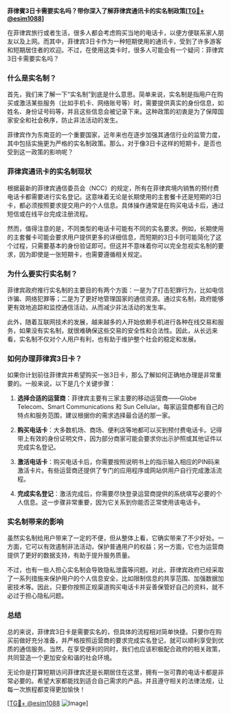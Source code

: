 **菲律賓3日卡需要实名吗？带你深入了解菲律宾通讯卡的实名制政策[[TG💪+ @esim1088](https://t.me/s/esim1088)]**

在菲律宾旅行或者生活，很多人都会考虑购买当地的电话卡，以便方便联系家人朋友以及上网。而其中，菲律宾3日卡作为一种短期使用的通讯卡，受到了许多游客和短期居住者的欢迎。不过，在使用这类卡时，很多人可能会有一个疑问：菲律宾3日卡需要实名吗？

### 什么是实名制？

首先，我们来了解一下“实名制”到底是什么意思。简单来说，实名制是指用户在购买或激活某些服务（比如手机卡、网络账号等）时，需要提供真实的身份信息，如姓名、身份证号码等，并且这些信息会被记录下来。这种政策的初衷是为了保障国家安全和社会秩序，防止非法活动的发生。

菲律宾作为东南亚的一个重要国家，近年来也在逐步加强其通信行业的监管力度，其中包括实施更为严格的实名制政策。那么，对于像3日卡这样的短期卡，是否也受到这一政策的影响呢？

### 菲律宾通讯卡的实名制现状

根据最新的菲律宾通信委员会（NCC）的规定，所有在菲律宾境内销售的预付费电话卡都需要进行实名登记。这意味着无论是长期使用的主套餐卡还是短期的3日卡，都必须按照要求提交用户的个人信息。具体操作通常是在购买电话卡后，通过短信或在线平台完成注册流程。

然而，值得注意的是，不同类型的电话卡可能有不同的实名要求。例如，长期使用的主套餐卡可能会要求用户提供更多的详细信息，而短期的3日卡则可能简化了这个过程，只需要基本的身份验证即可。但这并不意味着你可以完全忽视实名制的要求，因为即使是一张短期卡，也需要遵循相关规定。

### 为什么要实行实名制？

菲律宾政府推行实名制的主要目的有两个方面：一是为了打击犯罪行为，比如电信诈骗、网络犯罪等；二是为了更好地管理国家的通信资源。通过实名制，政府能够更有效地追踪和监控通信活动，从而减少非法活动的发生率。

此外，随着互联网技术的发展，越来越多的人开始依赖手机进行各种在线交易和服务，如果没有实名制，就很难确保这些交易的安全性和合法性。因此，从长远来看，实名制不仅对个人用户有利，也有助于维护整个社会的稳定和发展。

### 如何办理菲律宾3日卡？

如果你计划前往菲律宾并希望购买一张3日卡，那么了解如何正确地办理是非常重要的。一般来说，以下是几个关键步骤：

1. **选择合适的运营商**：菲律宾主要有三家主要的移动运营商——Globe Telecom、Smart Communications 和 Sun Cellular。每家运营商都有自己的特点和服务范围，建议根据你的需求选择最合适的那一家。
   
2. **购买电话卡**：大多数机场、商场、便利店等地都可以买到预付费电话卡。记得带上有效的身份证明文件，因为部分商家可能会要求你出示护照或其他证件以完成实名登记。

3. **激活电话卡**：购买电话卡后，你需要按照说明书上的指示输入相应的PIN码来激活卡片。有些运营商还提供了专门的应用程序或网站供用户自行完成激活流程。

4. **完成实名登记**：激活完成后，你需要尽快登录运营商提供的系统填写必要的个人信息。这一步骤非常重要，因为它关系到你能否正常使用该电话卡。

### 实名制带来的影响

虽然实名制给用户带来了一定的不便，但从整体上看，它确实带来了不少好处。一方面，它可以有效遏制非法活动，保护普通用户的权益；另一方面，它也为运营商提供了更好的数据支持，有助于提升服务质量。

不过，也有一些人担心实名制会导致隐私泄露等问题。对此，菲律宾政府已经采取了一系列措施来保护用户的个人信息安全，比如限制信息的共享范围、加强数据加密技术等。因此，只要你按照正规渠道购买电话卡并妥善保管好自己的资料，就不必过于担心隐私问题。

### 总结

总的来说，菲律宾3日卡是需要实名的，但具体的流程相对简单快捷。只要你在购买前做好充分准备，并严格按照运营商的要求完成实名登记，就可以顺利享受到优质的通信服务。当然，在享受便利的同时，我们也应该积极配合政府的相关政策，共同营造一个更加安全和谐的社会环境。

无论你是打算短期访问菲律宾还是长期居住在这里，拥有一张可靠的电话卡都是非常必要的。希望大家都能找到适合自己需求的产品，并且遵守相关的法律法规，让每一次旅程都变得更加愉快！

[[TG💪+ @esim1088](https://t.me/s/esim1088) ![Image](https://i.postimg.cc/4NQfJmqS/Snipaste-2025-05-13-00-14-12.png)]